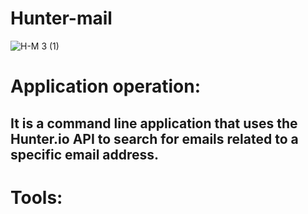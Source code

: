 # Hunter-mail

![H-M 3 (1)](https://user-images.githubusercontent.com/90658763/234571180-3f0fdcb6-0f01-44d4-b67b-d2dce62e714e.gif)



# Application operation:

## It is a command line application that uses the Hunter.io API to search for emails related to a specific email address.

# Tools:
